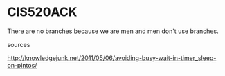 # CIS520ACK

There are no branches because we are men and men don't use branches.

sources

http://knowledgejunk.net/2011/05/06/avoiding-busy-wait-in-timer_sleep-on-pintos/
